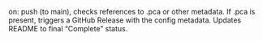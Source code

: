 on: push (to main), checks references to .pca or other metadata.
If .pca is present, triggers a GitHub Release with the config metadata.
Updates README to final “Complete” status.
